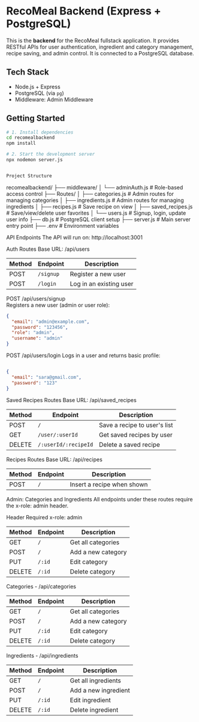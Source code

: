 # RecoMeal Backend (Express + PostgreSQL)

This is the **backend** for the RecoMeal fullstack application. It provides RESTful APIs for user authentication, ingredient and category management, recipe saving, and admin control. It is connected to a PostgreSQL database.

## Tech Stack

- Node.js + Express
- PostgreSQL (via `pg`)
- Middleware: Admin Middleware


## Getting Started

```bash
# 1. Install dependencies
cd recomealbackend
npm install

# 2. Start the development server
npx nodemon server.js


Project Structure

```
recomealbackend/
├── middleware/
│   └── adminAuth.js          # Role-based access control
├── Routes/
│   ├── categories.js         # Admin routes for managing categories
│   ├── ingredients.js        # Admin routes for managing ingredients
│   ├── recipes.js            # Save recipe on view
│   ├── saved_recipes.js      # Save/view/delete user favorites
│   └── users.js              # Signup, login, update user info
├── db.js                     # PostgreSQL client setup
├── server.js                 # Main server entry point
├── .env                      # Environment variables



API Endpoints
The API will run on: http://localhost:3001

Auth Routes
Base URL: /api/users

| Method | Endpoint  | Description             |
| ------ | --------- | ----------------------- |
| POST   | `/signup` | Register a new user     |
| POST   | `/login`  | Log in an existing user |

POST /api/users/signup  
Registers a new user (admin or user role):

```json
{
  "email": "admin@example.com",
  "password": "123456",
  "role": "admin",
  "username": "admin"
}
``` 

POST /api/users/login
Logs in a user and returns basic profile:

```json

{
  "email": "sara@gmail.com",
  "password": "123"
}
```

Saved Recipes Routes
Base URL: /api/saved_recipes

| Method | Endpoint             | Description                  |
| ------ | -------------------- | ---------------------------- |
| POST   | `/`                  | Save a recipe to user's list |
| GET    | `/user/:userId`      | Get saved recipes by user    |
| DELETE | `/:userId/:recipeId` | Delete a saved recipe        |


Recipes Routes
Base URL: /api/recipes

| Method | Endpoint | Description                |
| ------ | -------- | -------------------------- |
| POST   | `/`      | Insert a recipe when shown |


Admin: Categories and Ingredients
All endpoints under these routes require the x-role: admin header.

Header Required
x-role: admin


| Method | Endpoint | Description        |
| ------ | -------- | ------------------ |
| GET    | `/`      | Get all categories |
| POST   | `/`      | Add a new category |
| PUT    | `/:id`   | Edit category      |
| DELETE | `/:id`   | Delete category    |

Categories - /api/categories

| Method | Endpoint | Description        |
| ------ | -------- | ------------------ |
| GET    | `/`      | Get all categories |
| POST   | `/`      | Add a new category |
| PUT    | `/:id`   | Edit category      |
| DELETE | `/:id`   | Delete category    |

Ingredients - /api/ingredients

| Method | Endpoint | Description          |
| ------ | -------- | -------------------- |
| GET    | `/`      | Get all ingredients  |
| POST   | `/`      | Add a new ingredient |
| PUT    | `/:id`   | Edit ingredient      |
| DELETE | `/:id`   | Delete ingredient    |
